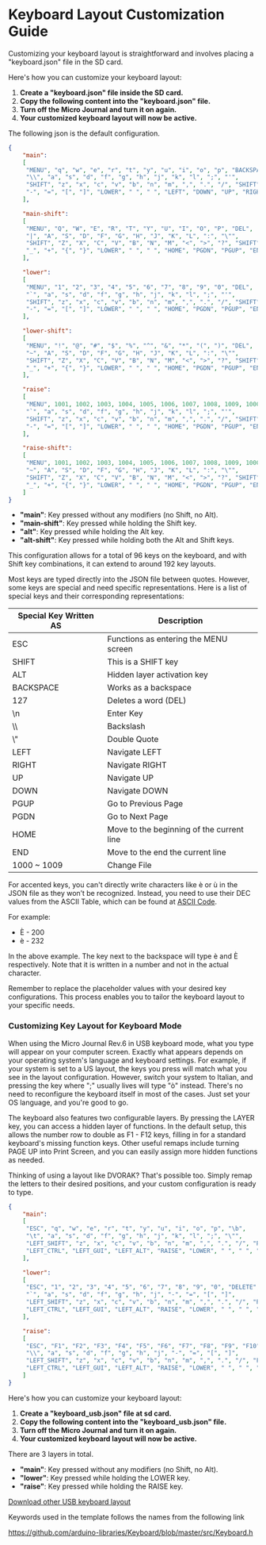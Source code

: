 # Keyboard Layout Customization Guide

Customizing your keyboard layout is straightforward and involves placing a "keyboard.json" file in the SD card. 

Here's how you can customize your keyboard layout:

1. **Create a "keyboard.json" file inside the SD card.**
2. **Copy the following content into the "keyboard.json" file.**
3. **Turn off the Micro Journal and turn it on again.**
4. **Your customized keyboard layout will now be active.**


The following json is the default configuration. 

```json
{
    "main": 
    [
     "MENU", "q", "w", "e", "r", "t", "y", "u", "i", "o", "p", "BACKSPACE",
     "\\", "a", "s", "d", "f", "g", "h", "j", "k", "l", ";", "'",
     "SHIFT", "z", "x", "c", "v", "b", "n", "m", ",", ".", "/", "SHIFT",
     "-", "=", "[", "]", "LOWER", " ", " ", "LEFT", "DOWN", "UP", "RIGHT", "\n"
    ],

    "main-shift": 
    [
     "MENU", "Q", "W", "E", "R", "T", "Y", "U", "I", "O", "P", "DEL",
     "|", "A", "S", "D", "F", "G", "H", "J", "K", "L", ":", "\"",
     "SHIFT", "Z", "X", "C", "V", "B", "N", "M", "<", ">", "?", "SHIFT",
     "_", "+", "{", "}", "LOWER", " ", " ", "HOME", "PGDN", "PGUP", "END", "\n"
    ],

    "lower": 
    [
     "MENU", "1", "2", "3", "4", "5", "6", "7", "8", "9", "0", "DEL",
     "`", "a", "s", "d", "f", "g", "h", "j", "k", "l", ";", "'",
     "SHIFT", "z", "x", "c", "v", "b", "n", "m", ",", ".", "/", "SHIFT",
     "-", "=", "[", "]", "LOWER", " ", " ", "HOME", "PGDN", "PGUP", "END", "\n"
    ],

    "lower-shift": 
    [
     "MENU", "!", "@", "#", "$", "%", "^", "&", "*", "(", ")", "DEL",
     "~", "A", "S", "D", "F", "G", "H", "J", "K", "L", ":", "\"",
     "SHIFT", "Z", "X", "C", "V", "B", "N", "M", "<", ">", "?", "SHIFT",
     "_", "+", "{", "}", "LOWER", " ", " ", "HOME", "PGDN", "PGUP", "END", "\n"
    ],

    "raise": 
    [
     "MENU", 1001, 1002, 1003, 1004, 1005, 1006, 1007, 1008, 1009, 1000, "DEL",
     "`", "a", "s", "d", "f", "g", "h", "j", "k", "l", ";", "'",
     "SHIFT", "z", "x", "c", "v", "b", "n", "m", ",", ".", "/", "SHIFT",
     "-", "=", "[", "]", "LOWER", " ", " ", "HOME", "PGDN", "PGUP", "END", "\n"
    ],

    "raise-shift": 
    [
     "MENU", 1001, 1002, 1003, 1004, 1005, 1006, 1007, 1008, 1009, 1000, "DEL",
     "~", "A", "S", "D", "F", "G", "H", "J", "K", "L", ":", "\"",
     "SHIFT", "Z", "X", "C", "V", "B", "N", "M", "<", ">", "?", "SHIFT",
     "_", "+", "{", "}", "LOWER", " ", " ", "HOME", "PGDN", "PGUP", "END", "\n"
    ]
}
```

- **"main"**: Key pressed without any modifiers (no Shift, no Alt).
- **"main-shift"**: Key pressed while holding the Shift key.
- **"alt"**: Key pressed while holding the Alt key.
- **"alt-shift"**: Key pressed while holding both the Alt and Shift keys.

This configuration allows for a total of 96 keys on the keyboard, and with Shift key combinations, it can extend to around 192 key layouts.

Most keys are typed directly into the JSON file between quotes. However, some keys are special and need specific representations. Here is a list of special keys and their corresponding representations:

| Special Key Written AS | Description                               |
| ---------------------- | ----------------------------------------- |
| ESC                    | Functions as entering the MENU screen     |
| SHIFT                  | This is a SHIFT key                       |
| ALT                    | Hidden layer activation key               |
| BACKSPACE              | Works as a backspace                      |
| 127                    | Deletes a word (DEL)                      |
| \n                     | Enter Key                                 |
| \\\\                   | Backslash                                 |
| \\"                    | Double Quote                              |
| LEFT                   | Navigate LEFT                             |
| RIGHT                  | Navigate RIGHT                            |
| UP                     | Navigate UP                               |
| DOWN                   | Navigate DOWN                             |
| PGUP                   | Go to Previous Page                       |
| PGDN                   | Go to Next Page                           |
| HOME                   | Move to the beginning of the current line |
| END                    | Move to the end the current line          |
| 1000 ~ 1009            | Change File                               |

For accented keys, you can't directly write characters like è or ù in the JSON file as they won’t be recognized. Instead, you need to use their DEC values from the ASCII Table, which can be found at [ASCII Code](https://www.ascii-code.com/).

For example:
- È - 200
- è - 232


In the above example. The key next to the backspace will type è and È respectively. 
Note that it is written in a number and not in the actual character. 

Remember to replace the placeholder values with your desired key configurations. This process enables you to tailor the keyboard layout to your specific needs.



### Customizing Key Layout for Keyboard Mode

When using the Micro Journal Rev.6 in USB keyboard mode, what you type will appear on your computer screen. Exactly what appears depends on your operating system's language and keyboard settings. For example, if your system is set to a US layout, the keys you press will match what you see in the layout configuration. However, switch your system to Italian, and pressing the key where ";" usually lives will type "ò" instead. There's no need to reconfigure the keyboard itself in most of the cases. Just set your OS language, and you're good to go.

The keyboard also features two configurable layers. By pressing the LAYER key, you can access a hidden layer of functions. In the default setup, this allows the number row to double as F1 - F12 keys, filling in for a standard keyboard's missing function keys. Other useful remaps include turning PAGE UP into Print Screen, and you can easily assign more hidden functions as needed.

Thinking of using a layout like DVORAK? That's possible too. Simply remap the letters to their desired positions, and your custom configuration is ready to type.


```json
{
    "main": 
    [
     "ESC", "q", "w", "e", "r", "t", "y", "u", "i", "o", "p", "\b",
     "\t", "a", "s", "d", "f", "g", "h", "j", "k", "l", ";", "\"",
     "LEFT_SHIFT", "z", "x", "c", "v", "b", "n", "m", ",", ".", "/", "RIGHT_SHIFT",
     "LEFT_CTRL", "LEFT_GUI", "LEFT_ALT", "RAISE", "LOWER", " ", " ", "LEFT_ARROW", "DOWN_ARROW", "UP_ARROW", "RIGHT_ARROW", "\n"
    ],

    "lower": 
    [
     "ESC", "1", "2", "3", "4", "5", "6", "7", "8", "9", "0", "DELETE",
     "`", "a", "s", "d", "f", "g", "h", "j", "-", "=", "[", "]",
     "LEFT_SHIFT", "z", "x", "c", "v", "b", "n", "m", ",", ".", "/", "RIGHT_SHIFT",
     "LEFT_CTRL", "LEFT_GUI", "LEFT_ALT", "RAISE", "LOWER", " ", " ", "HOME", "PAGE_DOWN", "PAGE_UP", "END", "\n"
    ],

    "raise": 
    [
     "ESC", "F1", "F2", "F3", "F4", "F5", "F6", "F7", "F8", "F9", "F10", "DELETE",
     "\\", "a", "s", "d", "f", "g", "h", "j", "-", "=", "[", "]",
     "LEFT_SHIFT", "z", "x", "c", "v", "b", "n", "m", ",", ".", "/", "PRINT_SCREEN",
     "LEFT_CTRL", "LEFT_GUI", "LEFT_ALT", "RAISE", "LOWER", " ", " ", "HOME", "PAGE_DOWN", "PAGE_UP", "END", "\n"
    ]
}
```

Here's how you can customize your keyboard layout:

1. **Create a "keyboard_usb.json" file at sd card.**
2. **Copy the following content into the "keyboard_usb.json" file.**
3. **Turn off the Micro Journal and turn it on again.**
4. **Your customized keyboard layout will now be active.**


There are 3 layers in total.
- **"main"**: Key pressed without any modifiers (no Shift, no Alt).
- **"lower"**: Key pressed while holding the LOWER key.
- **"raise"**: Key pressed while holding the RAISE key.


[Download other USB keyboard layout](https://github.com/unkyulee/micro-journal/tree/main/micro-journal-rev-4-revamp/keyboard_usb_template)

Keywords used in the template follows the names from the following link

https://github.com/arduino-libraries/Keyboard/blob/master/src/Keyboard.h

 